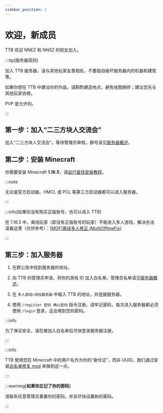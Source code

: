 ```yaml
---
sidebar_position: 1
---
```


# 欢迎，新成员

TTB 欢迎 NNEZ 和 NNSZ 的校友加入。

:::tip[服务器简则]

加入 TTB 服务器，请与其他玩家友善相处，不要擅自破坏服务器内的机器和建筑等。

如果你想在 TTB 中建设你的作品，请斟酌建造地点，避免地图拥挤；建议您先与其他玩家协商。

PVP 是允许的。

:::

## 第一步：加入“二三方块人交流会”

加入“二三方块人交流会”，等待管理员审核。群号请见[服务器概述](/docs/intro)。

## 第二步：安装 Minecraft

你需要安装 Minecraft **1.16.5**，请[自行查找安装教程](https://cn.bing.com/search?pglt=129&q=如何安装minecraft+java版)。

:::note

无论是官方启动器、HMCL 或 PCL 等第三方启动器都可以进入服务器。

:::

:::info[如果你没有购买正版账号，也可以进入 TTB]

在 1.16.5 中，离线玩家（即没有正版账号的玩家）不能进入多人游戏，解决办法请看这里（仅供参考）：[[MOF\]离线多人修正 (MultiOfflineFix)](https://www.mcmod.cn/class/10643.html)

:::

## 第三步：加入服务器

1. 在群公告中找到服务器的地址。

2. 向 TTB 的管理员申请，将你的游戏 ID 加入白名单。管理员名单请见[服务器概述](https://masterlazy.github.io/TwoThreeBlocks-Wiki/docs/intro/#管理员名单)。
3. 在 `多人游戏>添加服务器` 中输入 TTB 的地址，并连接服务器。
4. 使用 `/register 密码 确认密码`  指令注册。请牢记密码，每次进入服务器都必须使用 `/login` 登录，这会用到您的密码。

:::info

为了保证安全，请在被加入白名单后尽快登录服务器注册。

:::

:::info

TTB 使用您在 Minecraft 中的用户名作为你的“身份证”，而非 UUID。我们通过安装[白名单修复 mod](https://masterlazy.github.io/TwoThreeBlocks-Wiki/docs/mods/lazylogin) 来做到这一点。

:::

:::warning[**如果你忘记了你的密码**]

请联系任意管理员重置你的密码，并且尽快设置新的密码。

:::
